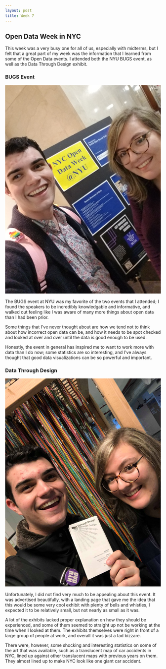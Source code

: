 ```yaml
---
layout: post
title: Week 7
---
```


## Open Data Week in NYC

This week was a very busy one for all of us, especially with midterms, but I felt that a great part of my week was the information that I learned from some of the Open Data events.  I attended both the NYU BUGS event, as well as the Data Through Design exhibit.

### BUGS Event

![](../images/img2.jpg)

The BUGS event at NYU was my favorite of the two events that I attended; I found the speakers to be incredibly knowledgable and informative, and walked out feeling like I was aware of many more things about open data than I had been prior.

Some things that I've never thought about are how we tend not to think about how incorrect open data can be, and how it needs to be spot checked and looked at over and over until the data is good enough to be used.

Honestly, the event in general has inspired me to want to work more with data than I do now; some statistics are so interesting, and I've always thought that good data visualizations can be so powerful and important.

### Data Through Design

![](../images/img1.jpg)

Unfortunately, I did not find very much to be appealing about this event.  It was advertised beautifully, with a landing page that gave me the idea that this would be some very cool exhibit with plenty of bells and whistles,  I expected it to be relatively small, but not nearly as small as it was.

A lot of the exhibits lacked proper explanation on how they should be experienced, and some of them seemed to straight up not be working at the time when I looked at them.  The exhibits themselves were right in front of a large group of people at work, and overall it was just a tad bizzare.

There were, however, some shocking and interesting statistics on some of the art that was available, such as a translucent map of car accidents in NYC, lined up against other translucent maps with previous years on them.  They almost lined up to make NYC look like one giant car accident.

